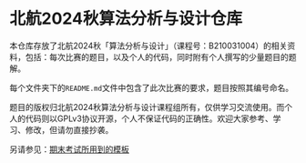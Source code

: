 # 北航2024秋算法分析与设计仓库

本仓库存放了北航2024秋「算法分析与设计」（课程号：B210031004）的相关资料，包括：每次比赛的题目，以及个人的代码，同时附有个人撰写的少量题目的题解。

每个文件夹下的`README.md`文件中包含了此次比赛的要求，题目按照其编号命名。

题目的版权归北航2024秋算法分析与设计课程组所有，仅供学习交流使用。而个人的代码则以GPLv3协议开源，个人不保证代码的正确性。欢迎大家参考、学习、修改，但请勿直接抄袭。

另请参见：[期末考试所用到的模板](https://github.com/DeepChirp/Algorithm_Template)
